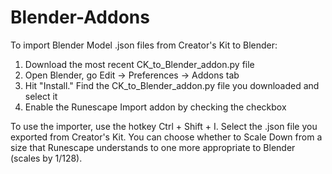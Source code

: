# Blender-Addons

To import Blender Model .json files from Creator's Kit to Blender:

1) Download the most recent CK_to_Blender_addon.py file
2) Open Blender, go Edit -> Preferences -> Addons tab
3) Hit "Install." Find the CK_to_Blender_addon.py file you downloaded and select it
4) Enable the Runescape Import addon by checking the checkbox

To use the importer, use the hotkey Ctrl + Shift + I. Select the .json file you exported from Creator's Kit. You can choose whether to Scale Down from a size that Runescape understands to one more appropriate to Blender (scales by 1/128).
